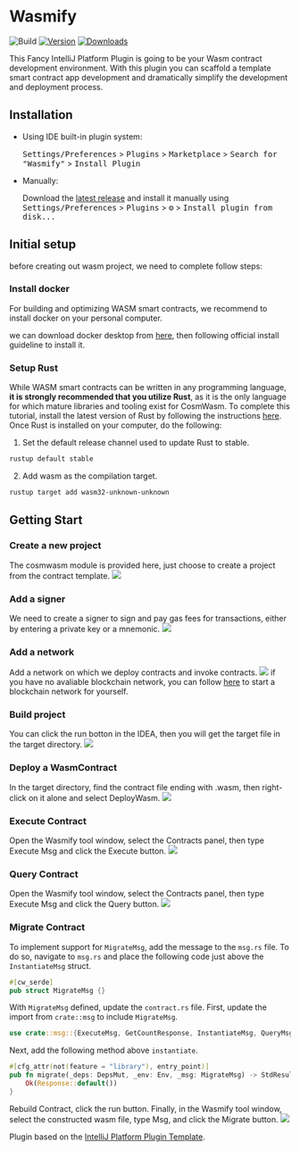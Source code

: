# Wasmify

![Build](https://github.com/okayfine996/Wasmify/workflows/Build/badge.svg)
[![Version](https://img.shields.io/jetbrains/plugin/v/com.github.okayfine996.wasmify.svg)](https://plugins.jetbrains.com/plugin/com.github.okayfine996.wasmify)
[![Downloads](https://img.shields.io/jetbrains/plugin/d/com.github.okayfine996.wasmify.svg)](https://plugins.jetbrains.com/plugin/com.github.okayfine996.wasmify)

<!-- Plugin description -->
This Fancy IntelliJ Platform Plugin is going to be your Wasm contract development environment.
With this plugin you can scaffold a template smart contract app development and dramatically simplify the development and deployment process.
<!-- Plugin description end -->

## Installation

- Using IDE built-in plugin system:
  
  <kbd>Settings/Preferences</kbd> > <kbd>Plugins</kbd> > <kbd>Marketplace</kbd> > <kbd>Search for "Wasmify"</kbd> >
  <kbd>Install Plugin</kbd>
  
- Manually:

  Download the [latest release](https://github.com/okayfine996/Wasmify/releases/latest) and install it manually using
  <kbd>Settings/Preferences</kbd> > <kbd>Plugins</kbd> > <kbd>⚙️</kbd> > <kbd>Install plugin from disk...</kbd>

## Initial setup


before creating out wasm project, we need to complete follow steps:
### Install docker

For building and optimizing WASM smart contracts, we recommend to install docker on your personal computer.

we can download docker desktop from [here](https://www.docker.com/), then following official install guideline to install it.

### Setup Rust

While WASM smart contracts can be written in any programming language, **it is strongly recommended that you utilize Rust**, as it is the only language for which mature libraries and tooling exist for CosmWasm. To complete this tutorial, install the latest version of Rust by following the instructions <a href="https://www.rust-lang.org/tools/install" target="_blank">here</a>. Once Rust is installed on your computer, do the following:

1. Set the default release channel used to update Rust to stable.

```sh
rustup default stable
```

2. Add wasm as the compilation target.

```sh
rustup target add wasm32-unknown-unknown
```
## Getting Start
### Create a new project
The cosmwasm module is provided here, just choose to create a project from the contract template.
![](images/create_project.gif)
### Add a signer
We need to create a signer to sign and pay gas fees for transactions, either by entering a private key or a mnemonic.
![](images/add_signer.gif)
### Add a network
Add a network on which we deploy contracts and invoke contracts.
![](images/add_network.gif)
if you have no avaliable blockchain network, you can follow [here]('https://github.com/okx/okbchain') to start a blockchain network for yourself.

### Build project
You can click the run botton in the IDEA, then you will get the target file in the target directory.
![](images/build_wasm.gif)
### Deploy a WasmContract
In the target directory, find the contract file ending with .wasm, then right-click on it alone and select DeployWasm.
![](images/deploy_contract.gif)

### Execute Contract
Open the Wasmify tool window, select the Contracts panel, then type Execute Msg and click the Execute button.
![](images/execute_contract.gif)

### Query Contract
Open the Wasmify tool window, select the Contracts panel, then type Execute Msg and click the Query button.
![](images/query_contract.gif)

### Migrate Contract
To implement support for `MigrateMsg`, add the message to the `msg.rs` file. To do so, navigate to `msg.rs` and place the following code just above the `InstantiateMsg` struct.
```rust
#[cw_serde]
pub struct MigrateMsg {}
```
With `MigrateMsg` defined, update the `contract.rs` file. First, update the import from `crate::msg` to include `MigrateMsg`.

```rust
use crate::msg::{ExecuteMsg, GetCountResponse, InstantiateMsg, QueryMsg, MigrateMsg};
```

Next, add the following method above `instantiate`.

```rust
#[cfg_attr(not(feature = "library"), entry_point)]
pub fn migrate(_deps: DepsMut, _env: Env, _msg: MigrateMsg) -> StdResult<Response> {
    Ok(Response::default())
}
```

Rebuild Contract, click the run button.
Finally, in the Wasmify tool window, select the constructed wasm file, type Msg, and click the Migrate button.
![](images/migrate.gif)


Plugin based on the [IntelliJ Platform Plugin Template][template].

[template]: https://github.com/JetBrains/intellij-platform-plugin-template
[docs:plugin-description]: https://plugins.jetbrains.com/docs/intellij/plugin-user-experience.html#plugin-description-and-presentation